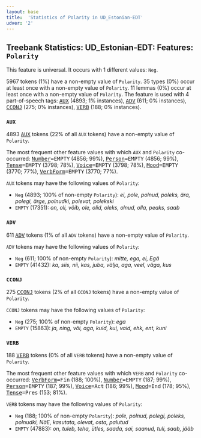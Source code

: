 ```yaml
---
layout: base
title:  'Statistics of Polarity in UD_Estonian-EDT'
udver: '2'
---
```


## Treebank Statistics: UD_Estonian-EDT: Features: `Polarity`

This feature is universal.
It occurs with 1 different values: `Neg`.

5967 tokens (1%) have a non-empty value of `Polarity`.
35 types (0%) occur at least once with a non-empty value of `Polarity`.
11 lemmas (0%) occur at least once with a non-empty value of `Polarity`.
The feature is used with 4 part-of-speech tags: <tt><a href="et_edt-pos-AUX.html">AUX</a></tt> (4893; 1% instances), <tt><a href="et_edt-pos-ADV.html">ADV</a></tt> (611; 0% instances), <tt><a href="et_edt-pos-CCONJ.html">CCONJ</a></tt> (275; 0% instances), <tt><a href="et_edt-pos-VERB.html">VERB</a></tt> (188; 0% instances).

### `AUX`

4893 <tt><a href="et_edt-pos-AUX.html">AUX</a></tt> tokens (22% of all `AUX` tokens) have a non-empty value of `Polarity`.

The most frequent other feature values with which `AUX` and `Polarity` co-occurred: <tt><a href="et_edt-feat-Number.html">Number</a></tt><tt>=EMPTY</tt> (4856; 99%), <tt><a href="et_edt-feat-Person.html">Person</a></tt><tt>=EMPTY</tt> (4856; 99%), <tt><a href="et_edt-feat-Tense.html">Tense</a></tt><tt>=EMPTY</tt> (3798; 78%), <tt><a href="et_edt-feat-Voice.html">Voice</a></tt><tt>=EMPTY</tt> (3798; 78%), <tt><a href="et_edt-feat-Mood.html">Mood</a></tt><tt>=EMPTY</tt> (3770; 77%), <tt><a href="et_edt-feat-VerbForm.html">VerbForm</a></tt><tt>=EMPTY</tt> (3770; 77%).

`AUX` tokens may have the following values of `Polarity`:

* `Neg` (4893; 100% of non-empty `Polarity`): <em>ei, pole, polnud, poleks, ära, polegi, ärge, polnudki, polevat, polekski</em>
* `EMPTY` (17351): <em>on, oli, võib, ole, olid, oleks, olnud, olla, peaks, saab</em>

### `ADV`

611 <tt><a href="et_edt-pos-ADV.html">ADV</a></tt> tokens (1% of all `ADV` tokens) have a non-empty value of `Polarity`.

`ADV` tokens may have the following values of `Polarity`:

* `Neg` (611; 100% of non-empty `Polarity`): <em>mitte, ega, ei, Egä</em>
* `EMPTY` (41432): <em>ka, siis, nii, kas, juba, välja, aga, veel, väga, kus</em>

### `CCONJ`

275 <tt><a href="et_edt-pos-CCONJ.html">CCONJ</a></tt> tokens (2% of all `CCONJ` tokens) have a non-empty value of `Polarity`.

`CCONJ` tokens may have the following values of `Polarity`:

* `Neg` (275; 100% of non-empty `Polarity`): <em>ega</em>
* `EMPTY` (15863): <em>ja, ning, või, aga, kuid, kui, vaid, ehk, ent, kuni</em>

### `VERB`

188 <tt><a href="et_edt-pos-VERB.html">VERB</a></tt> tokens (0% of all `VERB` tokens) have a non-empty value of `Polarity`.

The most frequent other feature values with which `VERB` and `Polarity` co-occurred: <tt><a href="et_edt-feat-VerbForm.html">VerbForm</a></tt><tt>=Fin</tt> (188; 100%), <tt><a href="et_edt-feat-Number.html">Number</a></tt><tt>=EMPTY</tt> (187; 99%), <tt><a href="et_edt-feat-Person.html">Person</a></tt><tt>=EMPTY</tt> (187; 99%), <tt><a href="et_edt-feat-Voice.html">Voice</a></tt><tt>=Act</tt> (186; 99%), <tt><a href="et_edt-feat-Mood.html">Mood</a></tt><tt>=Ind</tt> (178; 95%), <tt><a href="et_edt-feat-Tense.html">Tense</a></tt><tt>=Pres</tt> (153; 81%).

`VERB` tokens may have the following values of `Polarity`:

* `Neg` (188; 100% of non-empty `Polarity`): <em>pole, polnud, polegi, poleks, polnudki, NäE, kasutata, olevat, osta, palutud</em>
* `EMPTY` (47883): <em>on, tuleb, teha, ütles, saada, sai, saanud, tuli, saab, jääb</em>

